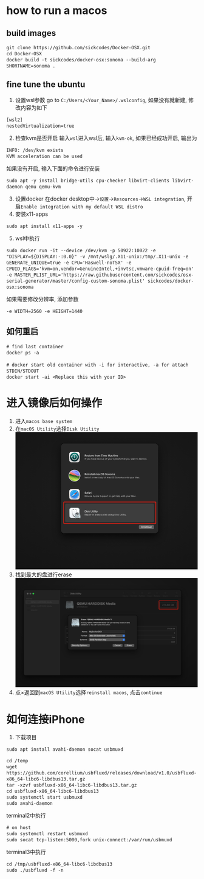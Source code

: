 # how to run a macos
## build images
```shell
git clone https://github.com/sickcodes/Docker-OSX.git
cd Docker-OSX
docker build -t sickcodes/docker-osx:sonoma --build-arg SHORTNAME=sonoma .
```
## fine tune the ubuntu
1. 设置wsl参数
go to `C:/Users/<Your_Name>/.wslconfig`, 如果没有就新建, 修改内容为如下
```text
[wsl2]
nestedVirtualization=true
```
2. 检查kvm是否开启
输入`wsl`进入wsl后, 输入`kvm-ok`, 如果已经成功开启, 输出为
```shell
INFO: /dev/kvm exists
KVM acceleration can be used
```
如果没有开启, 输入下面的命令进行安装
```shell
sudo apt -y install bridge-utils cpu-checker libvirt-clients libvirt-daemon qemu qemu-kvm
```
3. 设置docker
在docker desktop中->`设置`->`Resources`->`WSL integration`, 开启`Enable integration with my default WSL distro`
4. 安装x11-apps
```shell
sudo apt install x11-apps -y
```
5. wsl中执行
```shell
sudo docker run -it --device /dev/kvm -p 50922:10022 -e "DISPLAY=${DISPLAY:-:0.0}" -v /mnt/wslg/.X11-unix:/tmp/.X11-unix -e GENERATE_UNIQUE=true -e CPU='Haswell-noTSX' -e CPUID_FLAGS='kvm=on,vendor=GenuineIntel,+invtsc,vmware-cpuid-freq=on' -e MASTER_PLIST_URL='https://raw.githubusercontent.com/sickcodes/osx-serial-generator/master/config-custom-sonoma.plist' sickcodes/docker-osx:sonoma
```
如果需要修改分辨率, 添加参数
```shell
-e WIDTH=2560 -e HEIGHT=1440
```

## 如何重启
```shell
# find last container
docker ps -a

# docker start old container with -i for interactive, -a for attach STDIN/STDOUT
docker start -ai <Replace this with your ID>
```

# 进入镜像后如何操作
1. 进入`macos base system`
2. 在`macOS Utility`选择`Disk Utility`
![img_1.png](img_1.png)
3. 找到最大的盘进行erase
![img.png](img.png)
4. 点×返回到`macOS Utility`选择`reinstall macos`, 点击`continue`

# 如何连接iPhone
1. 下载项目
```shell
sudo apt install avahi-daemon socat usbmuxd
```
```shell
cd /temp
wget https://github.com/corellium/usbfluxd/releases/download/v1.0/usbfluxd-x86_64-libc6-libdbus13.tar.gz
tar -xzvf usbfluxd-x86_64-libc6-libdbus13.tar.gz
cd usbfluxd-x86_64-libc6-libdbus13
sudo systemctl start usbmuxd
sudo avahi-daemon
```
terminal2中执行
```shell
# on host
sudo systemctl restart usbmuxd
sudo socat tcp-listen:5000,fork unix-connect:/var/run/usbmuxd
```
terminal3中执行
```shell
cd /tmp/usbfluxd-x86_64-libc6-libdbus13
sudo ./usbfluxd -f -n
```